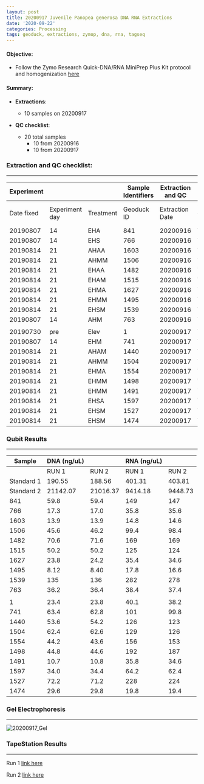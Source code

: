```yaml
---
layout: post
title: 20200917 Juvenile Panopea generosa DNA RNA Extractions
date: '2020-09-22'
categories: Processing
tags: geoduck, extractions, zymop, dna, rna, tagseq
---
```


#### **Objective:**

- Follow the Zymo Research Quick-DNA/RNA MiniPrep Plus Kit protocol and homogenization [here](https://github.com/SamGurr/SamJGurr_Lab_Notebook/blob/master/_posts/2020-08-19-Updated-protocol-DNA-RNA-Extraction-of-geoduck-samples-(Zymo-kit).md)


#### Summary:
  - **Extractions**:
    - 10 samples on 20200917

  - **QC checklist**:
    - 20 total samples
        - 10 from 20200916
        - 10 from 20200917

### **Extraction and QC checklist:**
----------

| Experiment  | | | Sample Identifiers |  Extraction and QC | | |  |
| ---| --- |  --- | --- | ---| --- | --- | --- |
| Date fixed | Experiment day | Treatment | Geoduck ID |  Extraction Date | Qubit completed (Y/N) | Gel completed (Y/N) | TapeStation completed (Y/N) |
| 20190807 | 14  | EHA  | 841  | 20200916  | Y | Y | Y |
| 20190807 | 14  | EHS  | 766  | 20200916  | Y | Y | Y |
| 20190814 | 21  | AHAA | 1603 | 20200916  | Y | Y | Y |
| 20190814 | 21  | AHMM | 1506 | 20200916  | Y | Y | Y |
| 20190814 | 21  | EHAA | 1482 | 20200916  | Y | Y | Y |
| 20190814 | 21  | EHAM | 1515 | 20200916  | Y | Y | Y |
| 20190814 | 21  | EHMA | 1627 | 20200916  | Y | Y | Y |
| 20190814 | 21  | EHMM | 1495 | 20200916  | Y | Y | Y |
| 20190814 | 21  | EHSM | 1539 | 20200916  | Y | Y | Y |
| 20190807 | 14  | AHM  | 763  | 20200916  | Y | Y | Y |
|   |   |   |   |   |   |   |   |
| 20190730 | pre | Elev | 1    | 20200917  | Y | Y | Y |
| 20190807 | 14  | EHM  | 741  | 20200917  | Y | Y | Y |
| 20190814 | 21  | AHAM | 1440 | 20200917  | Y | Y | Y |
| 20190814 | 21  | AHMM | 1504 | 20200917  | Y | Y | Y |
| 20190814 | 21  | EHMA | 1554 | 20200917  | Y | Y | Y |
| 20190814 | 21  | EHMM | 1498 | 20200917  | Y | Y | Y |
| 20190814 | 21  | EHMM | 1491 | 20200917  | Y | Y | Y |
| 20190814 | 21  | EHSA | 1597 | 20200917  | Y | Y | Y |
| 20190814 | 21  | EHSM | 1527 | 20200917  | Y | Y | Y |
| 20190814 | 21  | EHSM | 1474 | 20200917  | Y | Y | Y |


### Qubit Results
----------

| Sample      | DNA (ng/uL)  |              |   RNA (ng/uL) 	|                |
| ------      | -----------  |       -      |  -------------  |        -       |
|             |    RUN 1     |     RUN 2    |      RUN 1      |     RUN 2      |
| Standard 1 	|    190.55    |    188.56    |      401.31   	|     403.81     |
| Standard 2 	|   21142.07   |   21016.37   |     9414.18   	|     9448.73    |
| 841        	|     59.8     |     59.4     |      149      	|      147       |
| 766        	|     17.3     |     17.0     |      35.8      	|      35.6      |
| 1603       	|     13.9     |     13.9     |      14.8      	|      14.6      |
| 1506       	|     45.6     |     46.2     |      99.4     	|      98.4      |
| 1482       	|     70.6     |     71.6     |      169      	|      169       |
| 1515       	|     50.2     |     50.2     |      125      	|      124       |
| 1627       	|     23.8     |     24.2     |      35.4    	  |      34.6      |
| 1495      	|     8.12     |     8.40     |      17.8    	  |      16.6      |
| 1539       	|     135      |     136      |      282       	|      278       |
| 763       	|     36.2     |     36.4     |      38.4      	|      37.4      |
|   |   |   |   |   |
| 1         	|     23.4     |     23.8     |      40.1      	|      38.2      |
| 741        	|     63.4     |     62.8     |      101      	|      99.8      |
| 1440       	|     53.6     |     54.2     |      126      	|      123       |
| 1504       	|     62.4     |     62.6     |      129      	|      126       |
| 1554       	|     44.2     |     43.6     |      156      	|      153       |
| 1498       	|     44.8     |     44.6     |      192      	|      187       |
| 1491       	|     10.7     |     10.8     |      35.8    	  |      34.6      |
| 1597      	|     34.0     |     34.4     |      64.2    	  |      62.4      |
| 1527       	|     72.2     |     71.2     |      228       	|      224       |
| 1474       	|     29.6     |     29.8     |      19.8      	|      19.4      |

### Gel Electrophoresis
----------

![20200917_Gel](https://samgurr.github.io/SamJGurr_Lab_Notebook/images/20200917_Gel.jpg "20200917_Gel")


### TapeStation Results
----------

Run 1 [link here](https://github.com/SamGurr/SamJGurr_Lab_Notebook/blob/master/images/2020-09-17%20-%2016.44.13.pdf)

Run 2 [link here](https://github.com/SamGurr/SamJGurr_Lab_Notebook/blob/master/images/2020-09-17%20-%2017.02.45.pdf)
